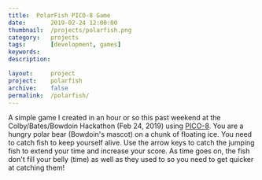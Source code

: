 ```yaml
---
title: 	PolarFish PICO-8 Game	
date: 		2019-02-24 12:00:00
thumbnail: 	/projects/polarfish.png
category: 	projects
tags: 		[development, games]
keywords:
description:

layout: 	project
project: 	polarfish
archive:	false
permalink:  /polarfish/
---
```

A simple game I created in an hour or so this past weekend at the Colby/Bates/Bowdoin Hackathon (Feb 24, 2019) using [PICO-8](https://www.lexaloffle.com/pico-8.php).
You are a hungry polar bear (Bowdoin's mascot) on a chunk of floating ice. You need to catch fish to keep yourself alive. Use the arrow keys to catch the jumping fish to extend your time and increase your score. As time goes on, the fish don't fill your belly (time) as well as they used to so you need to get quicker at catching them!

<script type="text/javascript">
    window.location = "https://stephenhouser.com/polarfish";
</script>
